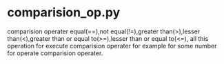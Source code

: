 # comparision_op.py
comparision operater
equal(==),not equal(!=),greater than(>),lesser than(<),greater than or equal to(>=),lesser than or equal to(<=),
all this operation for execute comparision operater for example for some number for operate comparision operater.
